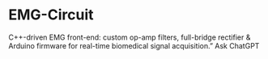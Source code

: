 # EMG-Circuit
C++-driven EMG front-end: custom op-amp filters, full-bridge rectifier &amp; Arduino firmware for real-time biomedical signal acquisition.”          Ask ChatGPT
